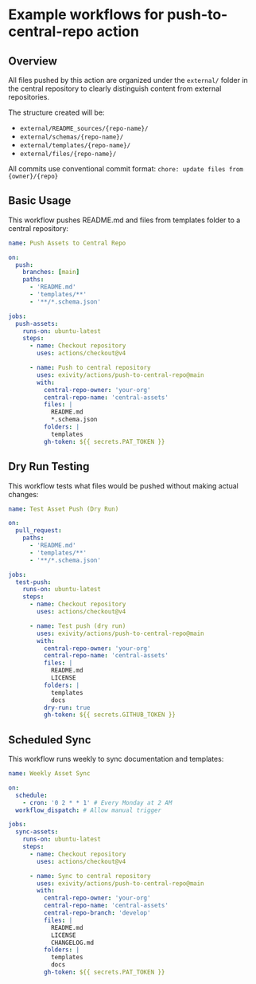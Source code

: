 # Example workflows for push-to-central-repo action

## Overview

All files pushed by this action are organized under the `external/` folder in
the central repository to clearly distinguish content from external
repositories.

The structure created will be:

- `external/README_sources/{repo-name}/`
- `external/schemas/{repo-name}/`
- `external/templates/{repo-name}/`
- `external/files/{repo-name}/`

All commits use conventional commit format:
`chore: update files from {owner}/{repo}`

## Basic Usage

This workflow pushes README.md and files from templates folder to a central
repository:

```yaml
name: Push Assets to Central Repo

on:
  push:
    branches: [main]
    paths:
      - 'README.md'
      - 'templates/**'
      - '**/*.schema.json'

jobs:
  push-assets:
    runs-on: ubuntu-latest
    steps:
      - name: Checkout repository
        uses: actions/checkout@v4

      - name: Push to central repository
        uses: exivity/actions/push-to-central-repo@main
        with:
          central-repo-owner: 'your-org'
          central-repo-name: 'central-assets'
          files: |
            README.md
            *.schema.json
          folders: |
            templates
          gh-token: ${{ secrets.PAT_TOKEN }}
```

## Dry Run Testing

This workflow tests what files would be pushed without making actual changes:

```yaml
name: Test Asset Push (Dry Run)

on:
  pull_request:
    paths:
      - 'README.md'
      - 'templates/**'
      - '**/*.schema.json'

jobs:
  test-push:
    runs-on: ubuntu-latest
    steps:
      - name: Checkout repository
        uses: actions/checkout@v4

      - name: Test push (dry run)
        uses: exivity/actions/push-to-central-repo@main
        with:
          central-repo-owner: 'your-org'
          central-repo-name: 'central-assets'
          files: |
            README.md
            LICENSE
          folders: |
            templates
            docs
          dry-run: true
          gh-token: ${{ secrets.GITHUB_TOKEN }}
```

## Scheduled Sync

This workflow runs weekly to sync documentation and templates:

```yaml
name: Weekly Asset Sync

on:
  schedule:
    - cron: '0 2 * * 1' # Every Monday at 2 AM
  workflow_dispatch: # Allow manual trigger

jobs:
  sync-assets:
    runs-on: ubuntu-latest
    steps:
      - name: Checkout repository
        uses: actions/checkout@v4

      - name: Sync to central repository
        uses: exivity/actions/push-to-central-repo@main
        with:
          central-repo-owner: 'your-org'
          central-repo-name: 'central-assets'
          central-repo-branch: 'develop'
          files: |
            README.md
            LICENSE
            CHANGELOG.md
          folders: |
            templates
            docs
          gh-token: ${{ secrets.PAT_TOKEN }}
```
